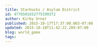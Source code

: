 ```yaml
---
title: Starbucks / Asylum District
id: 4776501652775199372
author: Kirby Urner
published: 2015-10-17T17:37:00.003-07:00
updated: 2015-10-18T11:42:22.289-07:00
blog: world_game
tags: 
---
```


